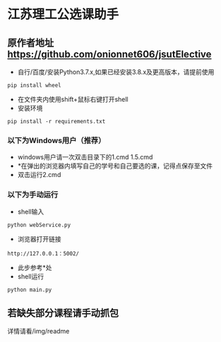 # 江苏理工公选课助手
## 原作者地址 https://github.com/onionnet606/jsutElective
* 自行/百度/安装Python3.7.x,如果已经安装3.8.x及更高版本，请提前使用
``` shell
pip install wheel
```
* 在文件夹内使用shift+鼠标右键打开shell
* 安装环境
``` shell
pip install -r requirements.txt
```
### 以下为Windows用户（推荐）
* windows用户请一次双击目录下的1.cmd 1.5.cmd
* *在弹出的浏览器内填写自己的学号和自己要选的课，记得点保存至文件
* 双击运行2.cmd

### 以下为手动运行
* shell输入
``` shell
python webService.py
```
* 浏览器打开链接
```
http://127.0.0.1：5002/
```
* 此步参考*处
* shell运行
``` shell
python main.py
```

## 若缺失部分课程请手动抓包
详情请看/img/readme
